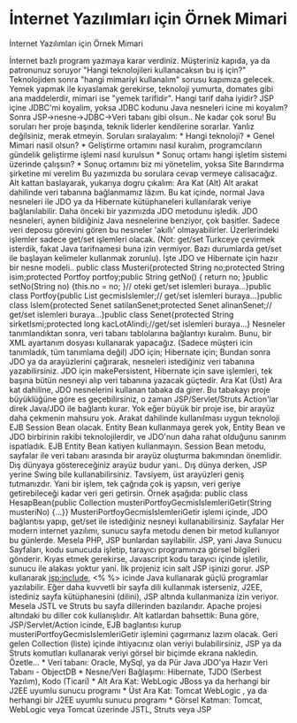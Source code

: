 # İnternet Yazılımları için Örnek Mimari


İnternet Yazılımları için Örnek Mimari



 İnternet bazlı program yazmaya karar verdiniz. Müşteriniz kapıda, ya da patronunuz soruyor "Hangi teknolojileri kullanacaksın bu iş için?"              Teknolojiden sonra "hangi mimariyi kullanalım" sorusu kapımıza gelecek. Yemek yapmak ile kıyaslamak gerekirse, teknoloji yumurta, domates gibi ana maddelerdir, mimari ise "yemek tarifidir". Hangi tarif daha iyidir? JSP içine JDBC'mi koyalim, yoksa JDBC kodunu Java nesneleri icine mi koyalım? Sonra JSP->nesne->JDBC->Veri tabanı gibi olsun.. Ne kadar çok soru!               Bu soruları her proje başında, teknik liderler kendilerine sorarlar. Yanlız değilsiniz, merak etmeyin. Soruları sıralayalım:              * Hangi teknoloji?   * Genel Mimari nasil olsun?   * Geliştirme ortamını nasıl kuralım, programcıların gündelik geliştirme işlemi nasıl kurulsun   * Sonuç ortamı hangi işletim sistemi üzerinde çalışsın?   * Sonuç ortamını biz mi yönetelim, yoksa Site Barındırma şirketine mi verelim             Bu yazımızda bu sorulara cevap vermeye calisacağız. Alt kattan baslayarak, yukarıya dogru çıkalım:          Ara Kat (Alt)          Alt arakat dahilinde veri tabanına bağlanmamız lâzım. Bu kat içinde, normal Java nesneleri ile JDO ya da Hibernate kütüphaneleri kullanılarak veriye bağlanılabilir. Daha önceki bir yazımızda JDO metodunu işledik. JDO nesneleri, aynen bildiğiniz Java nesnelerine benziyor, çok basitler. Sadece veri deposu görevini gören bu nesneler 'akıllı' olmayabilirler. Üzerlerindeki işlemler sadece get/set işlemleri olacak. (Not: get/set Turkceye çevirmek isterdik, fakat Java tarifnamesi buna izin vermiyor. Bazı durumlarda get/set ile  başlayan kelimeler kullanmak zorunlu).              İşte JDO ve Hibernate için hazır bir nesne modeli..   public class Musteri{protected String no;protected String isim;protected Portfoy portfoy;public String getNo() { return no; }public setNo(String no) {this.no = no; }// oteki get/set islemleri buraya...}public class Portfoy{public List gecmisIslemler;// get/set islemleri buraya...}public class Islem{protected Senet satilanSenet;protected Senet alinanSenet;// get/set islemleri buraya...}public class Senet{protected String sirketIsmi;protected long kacLotAlindi;//get/set islemleri buraya...}   Nesneler tanımlandıktan sonra, veri tabanı tablolarına bağlantıyı kuralım. Bunu, bir XML ayartanım dosyası kullanarak yapacağız. (Sadece müşteri icin tanımladık, tüm tanımlama değil)              JDO için;               <?xml version="1.0"?><!DOCTYPE jdo SYSTEM "jdo.dtd"><jdo><package name="sk"><class name="Musteri">   <field name="no"/>   <field name="isim"/></class></package></jdo>              Hibernate için;               <?xml version="1.0"?><!DOCTYPE hibernate-mapping SYSTEM "http://hibernate.sourceforge.net/hibernate-mapping-2.0.dtd" ><hibernate-mapping package="sk"><class name="Account" table="Tablo">  <id name="bizimId" column="bizimId" type="int"> <generator class="increment"/>  </id>       <property name="no" column="no" />       <property name="isim" column="isim" />  </class></hibernate-mapping>              Bundan sonra JDO ya da arayüzlerini çağırarak, nesneleri istediğiniz veri tabanına yazabilirsiniz. JDO için makePersistent, Hibernate için save işlemleri, tek başına bütün nesneyi alıp veri tabanına yazacak güçtedir.            Ara Kat (Üst)          Ara kat dahiline, JDO nesnelerini kullanan tabaka da girer. Bu tabakayı proje büyüklüğüne göre es geçebilirsiniz, o zaman JSP/Servlet/Struts Action'lar direk Java/JDO ile bağlantı kurar. Yok eğer büyük bir proje ise, bir arayüz daha çekmenin mahsuru yok.               Arakat dahilinde kullanılması uygun teknoloji EJB Session Bean olacak. Entity Bean kullanmaya gerek yok, Entity Bean ve JDO birbirinin rakibi teknolojilerdir, ve JDO'nun daha rahat olduğunu sanırım ispatladık. EJB Entity Bean katiyen kullanmayın. Session Bean metodu, sayfalar ile veri tabanı arasında bir arayüz oluşturma bakımından önemlidir. Dış dünyaya göstereceğiniz arayüz budur yani.. Dış dünya derken, JSP yerine Swing bile kullanabilirsiniz.              Tavsiyem, üst arayüzleri geniş tutmanızdır. Yani bir işlem, tek çağrıda çok iş yapsın, veri geriye getirebileceği kadar veri geri getirsin. Örnek aşağıda:   public class HesapBean{public Collection musteriPortfoyGecmisIslemleriGetir(String musteriNo) {...}}   MusteriPortfoyGecmisIslemleriGetir işlemi içinde, JDO bağlantısı yapıp, get/set ile istediğiniz nesneyi kullanabilirsiniz.            Sayfalar          Her modern internet yazılımı, sunucu sayfa metodu denen bir metod kullanıyor bu günlerde. Mesela PHP, JSP bunlardan sayilabilir. JSP, yani Java Sunucu Sayfaları, kodu sunucuda işletip, tarayıcı programınıza görsel bilgileri gönderir. Kıyas etmek gerekirse, Javascript kodu tarayıcı içinde işletilir, sunucu ile alakası yoktur yani.               İlk projeniz icin salt JSP işinizi gorur. JSP kullanarak <jsp:include>, <% %> icinde Java kullanarak güçlü programlar yazılabilir. Eğer daha kuvvetli bir sayfa dili kullanmak isterseniz, J2EE, istediniz sayfa kütüphanesini (dilini), JSP altında kullanmaniza izin veriyor. Mesela JSTL ve Struts bu sayfa dillerinden bazılarıdır. Apache projesi altındaki bu diller cok kullanışlıdır.               Alt katlardan bahsettik: Buna göre, JSP/Servlet/Action icinde, EJB baglantısı kurup musteriPortfoyGecmisIslemleriGetir işlemini çagırmanız lazım olacak. Geri gelen Collection (liste) içinde ihtiyacınız olan veriyi bulabilirsiniz, JSP ya da Struts komutları kullanarak veriyi görsel bir biçimde ekrana nakledin.           Özetle...          *  Veri tabanı: Oracle, MySql, ya da  Pür Java JDO'ya Hazır Veri Tabanı - ObjectDB    * Nesne/Veri Bağlaşımı: Hibernate, TJDO (Serbest Yazılım), Kodo (Ticari)    *  Alt Ara Kat: WebLogic JBoss ya da herhangi bir J2EE uyumlu sunucu programı    *  Üst Ara Kat: Tomcat WebLogic , ya da herhangi bir J2EE uyumlu sunucu programı    *  Görsel Katman: Tomcat, WebLogic veya  Tomcat üzerinde JSTL, Struts veya JSP       




